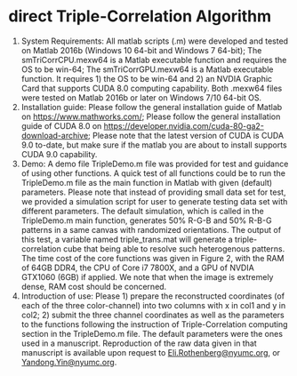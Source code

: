 # direct Triple-Correlation Algorithm
1.	System Requirements: 
    All matlab scripts (.m) were developed and tested on Matlab 2016b (Windows 10 64-bit and Windows 7 64-bit);
    The smTriCorrCPU.mexw64 is a Matlab executable function and requires the OS to be win-64;
    The smTriCorrGPU.mexw64 is a Matlab executable function. It requires 1) the OS to be win-64 and 2) an NVDIA Graphic Card that supports CUDA 8.0 computing capability.
    Both .mexw64 files were tested on Matlab 2016b or later on Windows 7/10 64-bit OS.
2.	Installation guide: 
    Please follow the general installation guide of Matlab on https://www.mathworks.com/;
    Please follow the general installation guide of CUDA 8.0 on https://developer.nvidia.com/cuda-80-ga2-download-archive;
    Please note that the latest version of CUDA is CUDA 9.0 to-date, but make sure if the matlab you are about to install supports CUDA 9.0 capability.
3.	Demo: 
    A demo file TripleDemo.m file was provided for test and guidance of using other functions.
    A quick test of all functions could be to run the TripleDemo.m file as the main function in Matlab with given (default) parameters. 
    Please note that instead of providing small data set for test, we provided a simulation script for user to generate testing data set with different parameters. The default simulation, which is called in the TripleDemo.m main function, generates 50% R-G-B and 50% R-B-G patterns in a same canvas with randomized orientations. The output of this test, a variable named triple_trans.mat will generate a triple-correlation cube that being able to resolve such heterogenous patterns.
    The time cost of the core functions was given in Figure 2, with the RAM of 64GB DDR4, the CPU of Core i7 7800X, and a GPU of NVDIA GTX1060 (6GB) if applied. We note that when the image is extremely dense, RAM cost should be concerned.
4.	Introduction of use: 
    Please 1) prepare the reconstructed coordinates (of each of the three color-channel) into two columns with x in col1 and y in col2; 2) submit the three channel coordinates as well as the parameters to the functions following the instruction of Triple-Correlation computing section in the TripleDemo.m file. The default parameters were the ones used in a manuscript. Reproduction of the raw data given in that manuscript is available upon request to Eli.Rothenberg@nyumc.org, or Yandong.Yin@nyumc.org.
